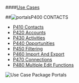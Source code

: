 ####[Use Cases](https://github.com/massiveart/sulu-docs/tree/master/use-cases "Index of Use Cases")

##![portals](https://raw.github.com/massiveart/sulu-docs/master/use-cases/images/package-contacts.png)P400 CONTACTS

* [P410 Contacts](https://github.com/massiveart/sulu-docs/tree/master/use-cases/p400/p410 "P410 Contacts")
* [P420 Accounts](https://github.com/massiveart/sulu-docs/tree/master/use-cases/p400/p420 "P420 Accounts")
* [P430 Activities](https://github.com/massiveart/sulu-docs/tree/master/use-cases/p400/p430 "P430 Activities")
* [P440 Opportunities](https://github.com/massiveart/sulu-docs/tree/master/use-cases/p400/p440 "P440 Opportunities")
* [P450 Filtering](https://github.com/massiveart/sulu-docs/tree/master/use-cases/p400/p450 "P450 Filtering")
* [P460 Import And Export](https://github.com/massiveart/sulu-docs/tree/master/use-cases/p400/p460 "P460 Import And Export")
* [P470 Connections](https://github.com/massiveart/sulu-docs/tree/master/use-cases/p400/p470 "P470 Connections")
* [P480 Multiple Edit Functions](https://github.com/massiveart/sulu-docs/tree/master/use-cases/p400/p470 "P470 Multiple Edit Functions")

![Use Case Package Portals](https://raw.github.com/massiveart/sulu-docs/master/use-cases/images/package-contacts-detail.png)